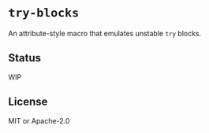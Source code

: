 # `try-blocks`

An attribute-style macro that emulates unstable `try` blocks.

## Status

WIP

## License

MIT or Apache-2.0
